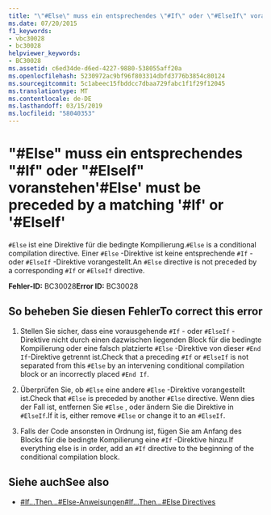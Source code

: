 ```yaml
---
title: "\"#Else\" muss ein entsprechendes \"#If\" oder \"#ElseIf\" voranstehen"
ms.date: 07/20/2015
f1_keywords:
- vbc30028
- bc30028
helpviewer_keywords:
- BC30028
ms.assetid: c6ed34de-d6ed-4227-9880-538055aff20a
ms.openlocfilehash: 5230972ac9bf96f803314dbfd3776b3854c80124
ms.sourcegitcommit: 5c1abeec15fbddcc7dbaa729fabc1f1f29f12045
ms.translationtype: MT
ms.contentlocale: de-DE
ms.lasthandoff: 03/15/2019
ms.locfileid: "58040353"
---
```

# <a name="else-must-be-preceded-by-a-matching-if-or-elseif"></a><span data-ttu-id="69542-102">"#Else" muss ein entsprechendes "#If" oder "#ElseIf" voranstehen</span><span class="sxs-lookup"><span data-stu-id="69542-102">'#Else' must be preceded by a matching '#If' or '#ElseIf'</span></span>
<span data-ttu-id="69542-103">`#Else` ist eine Direktive für die bedingte Kompilierung.</span><span class="sxs-lookup"><span data-stu-id="69542-103">`#Else` is a conditional compilation directive.</span></span> <span data-ttu-id="69542-104">Einer `#Else` -Direktive ist keine entsprechende `#If` - oder `#ElseIf` -Direktive vorangestellt.</span><span class="sxs-lookup"><span data-stu-id="69542-104">An `#Else` directive is not preceded by a corresponding `#If` or `#ElseIf` directive.</span></span>  
  
 <span data-ttu-id="69542-105">**Fehler-ID:** BC30028</span><span class="sxs-lookup"><span data-stu-id="69542-105">**Error ID:** BC30028</span></span>  
  
## <a name="to-correct-this-error"></a><span data-ttu-id="69542-106">So beheben Sie diesen Fehler</span><span class="sxs-lookup"><span data-stu-id="69542-106">To correct this error</span></span>  
  
1.  <span data-ttu-id="69542-107">Stellen Sie sicher, dass eine vorausgehende `#If` - oder `#ElseIf` -Direktive nicht durch einen dazwischen liegenden Block für die bedingte Kompilierung oder eine falsch platzierte `#Else` -Direktive von dieser `#End If`-Direktive getrennt ist.</span><span class="sxs-lookup"><span data-stu-id="69542-107">Check that a preceding `#If` or `#ElseIf` is not separated from this `#Else` by an intervening conditional compilation block or an incorrectly placed `#End If`.</span></span>  
  
2.  <span data-ttu-id="69542-108">Überprüfen Sie, ob `#Else` eine andere `#Else` -Direktive vorangestellt ist.</span><span class="sxs-lookup"><span data-stu-id="69542-108">Check that `#Else` is preceded by another `#Else` directive.</span></span> <span data-ttu-id="69542-109">Wenn dies der Fall ist, entfernen Sie `#Else` , oder ändern Sie die Direktive in `#ElseIf`.</span><span class="sxs-lookup"><span data-stu-id="69542-109">If it is, either remove `#Else` or change it to an `#ElseIf`.</span></span>  
  
3.  <span data-ttu-id="69542-110">Falls der Code ansonsten in Ordnung ist, fügen Sie am Anfang des Blocks für die bedingte Kompilierung eine `#If` -Direktive hinzu.</span><span class="sxs-lookup"><span data-stu-id="69542-110">If everything else is in order, add an `#If` directive to the beginning of the conditional compilation block.</span></span>  
  
## <a name="see-also"></a><span data-ttu-id="69542-111">Siehe auch</span><span class="sxs-lookup"><span data-stu-id="69542-111">See also</span></span>

- [<span data-ttu-id="69542-112">#If...Then...#Else-Anweisungen</span><span class="sxs-lookup"><span data-stu-id="69542-112">#If...Then...#Else Directives</span></span>](../../visual-basic/language-reference/directives/if-then-else-directives.md)
